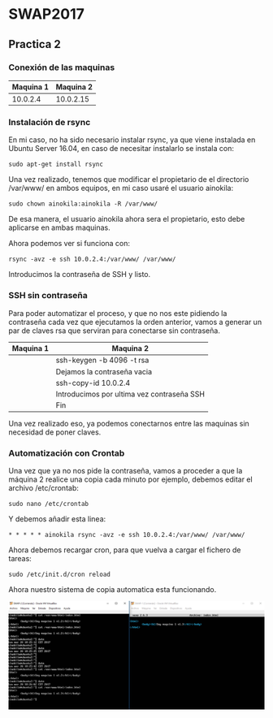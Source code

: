 # SWAP2017
## Practica 2

### Conexión de las maquinas

| Maquina 1  | Maquina 2  |
| ---------- | ---------- |
| 10.0.2.4   | 10.0.2.15  |

### Instalación de rsync
En mi caso, no ha sido necesario instalar rsync, ya que viene instalada en Ubuntu Server 16.04, en caso de necesitar instalarlo se instala con:
	
	sudo apt-get install rsync

Una vez realizado, tenemos que modificar el propietario de el directorio /var/www/ en ambos equipos, en mi caso usaré el usuario ainokila:

	sudo chown ainokila:ainokila -R /var/www/

De esa manera, el usuario ainokila ahora sera el propietario, esto debe aplicarse en ambas maquinas.

Ahora podemos ver si funciona con:

	rsync -avz -e ssh 10.0.2.4:/var/www/ /var/www/

Introducimos la contraseña de SSH y listo.

### SSH sin contraseña

Para poder automatizar el proceso, y que no nos este pidiendo la contraseña cada vez que ejecutamos la orden anterior, vamos a generar un par de claves rsa que serviran para conectarse sin contraseña.

| Maquina 1  | Maquina 2                                  |
| ---------- | -------------------------------------------|
| 		     | ssh-keygen -b 4096 -t rsa                  |
|            | Dejamos la contraseña vacia                |
|            | ssh-copy-id 10.0.2.4                       |
|            | Introducimos por ultima vez contraseña SSH |
|            | Fin                                        |

Una vez realizado eso, ya podemos conectarnos entre las maquinas sin necesidad de poner claves.

### Automatización con Crontab

Una vez que ya no nos pide la contraseña, vamos a proceder a que la máquina 2 realice una copia cada minuto por ejemplo, debemos editar el archivo /etc/crontab:

	sudo nano /etc/crontab

Y debemos añadir esta linea:

	* * * * * ainokila rsync -avz -e ssh 10.0.2.4:/var/www/ /var/www/

Ahora debemos recargar cron, para que vuelva a cargar el fichero de tareas:

	sudo /etc/init.d/cron reload

Ahora nuestro sistema de copia automatica esta funcionando.

![](img/P2.PNG)

